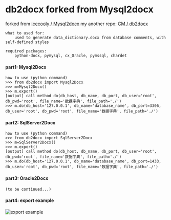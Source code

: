 # db2docx forked from Mysql2docx
forked from [icecooly / Mysql2docx](https://gitee.com/icecooly/Mysql2docx)
my another repo: [CM / db2docx](https://gitee.com/chenjunyu/Mysql2docx)

    what to used for:
        used to generate data_dictionary.docx from database comments, with self-defined styles
    
    required packages: 
        python-docx, pymysql, cx_Oracle, pymssql, chardet
  
#### part1: Mysql2Docx 
    how to use (python command)
    >>> from db2docx import Mysql2Docx
    >>> m=Mysql2Docx()
    >>> m.export()
    [output] call method do(db_host, db_name, db_port, db_user='root', db_pwd='root', file_name='数据字典', file_path='./')
    >>> m.do(db_host='127.0.0.1', db_name='database_name', db_port=3306, db_user='root', db_pwd='root', file_name='数据字典', file_path='./')

#### part2: SqlServer2Docx 
    how to use (python command)
    >>> from db2docx import SqlServer2Docx
    >>> m=SqlServer2Docx()
    >>> m.export()
    [output] call method do(db_host, db_name, db_port, db_user='root', db_pwd='root', file_name='数据字典', file_path='./')
    >>> m.do(db_host='127.0.0.1', db_name='database_name', db_port=1433, db_user='root', db_pwd='root', file_name='数据字典', file_path='./')

#### part3: Oracle2Docx 
    (to be continued...)

#### part4: export example
![export example](https://gitee.com/chenjunyu/Mysql2docx/attach_files/download?i=193628&u=http%3A%2F%2Ffiles.git.oschina.net%2Fgroup1%2FM00%2F05%2FF8%2FPaAvDFwZ7MaAYnaNAAAxuZWEu6Y223.PNG%3Ftoken%3D6065ac12dfaae701cac3fe9315028ecc%26ts%3D1545203075%26attname%3Ddata_dictionary.PNG "export example")
